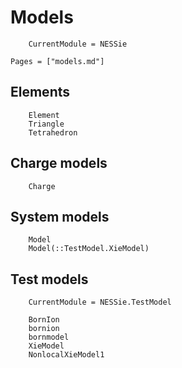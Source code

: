 # Models
```@meta
    CurrentModule = NESSie
```

```@index
Pages = ["models.md"]
```

## Elements
```@docs
    Element
    Triangle
    Tetrahedron
```

## Charge models
```@docs
    Charge
```

## System models
```@docs
    Model
    Model(::TestModel.XieModel)
```

## Test models
```@meta
    CurrentModule = NESSie.TestModel
```

```@docs
    BornIon
    bornion
    bornmodel
    XieModel
    NonlocalXieModel1
```
